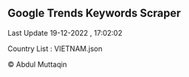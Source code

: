 

## Google Trends Keywords Scraper 
 
Last Update 19-12-2022 , 17:02:02

Country List :
VIETNAM.json



© Abdul Muttaqin 

